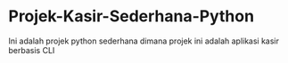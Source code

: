 # Projek-Kasir-Sederhana-Python
Ini adalah projek python sederhana dimana projek ini adalah aplikasi kasir berbasis CLI
